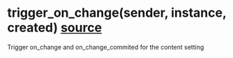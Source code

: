 

# trigger_on_change(sender, instance, created) [source](https://github.com/occipital/django-content-settings/blob/master/content_settings/signals.py#L31)

Trigger on_change and on_change_commited for the content setting
